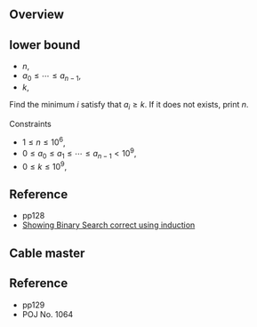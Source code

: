 ## Overview


## lower bound
* $n$,
* $a_{0} \le \cdots \le a_{n-1}$,
* $k$,

Find the minimum $i$ satisfy that $a_{i} \ge k$.
If it does not exists, print $n$.

Constraints

* $1 \le n \le 10^{6}$,
* $0 \le a_{0} \le a_{1} \le \cdots \le a_{n-1}<10^{9}$,
* $0 \le k \le 10^{9}$,

## Reference
* pp128
* [Showing Binary Search correct using induction](http://www.cs.cornell.edu/courses/cs211/2006sp/Lectures/L06-Induction/binary_search.html)

## Cable master

## Reference
* pp129
* POJ No. 1064
